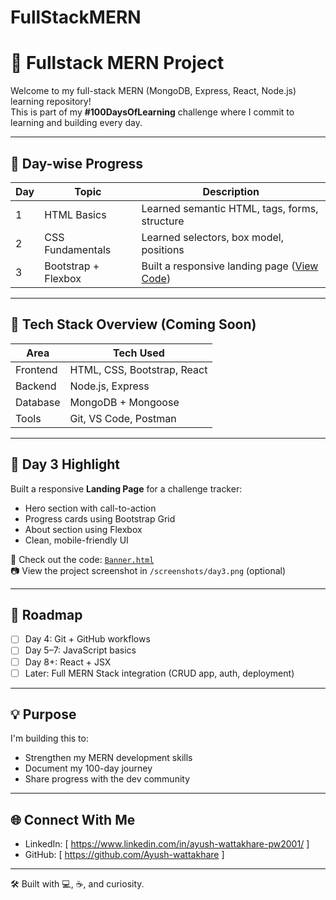 # FullStackMERN

# 🚀 Fullstack MERN Project

Welcome to my full-stack MERN (MongoDB, Express, React, Node.js) learning repository!  
This is part of my **#100DaysOfLearning** challenge where I commit to learning and building every day.

---

## 📅 Day-wise Progress

| Day | Topic | Description |
|-----|-------|-------------|
| 1   | HTML Basics | Learned semantic HTML, tags, forms, structure |
| 2   | CSS Fundamentals | Learned selectors, box model, positions |
| 3   | Bootstrap + Flexbox | Built a responsive landing page ([View Code](./day3.html)) |

---

## 🔧 Tech Stack Overview (Coming Soon)

| Area        | Tech Used             |
|-------------|------------------------|
| Frontend    | HTML, CSS, Bootstrap, React |
| Backend     | Node.js, Express        |
| Database    | MongoDB + Mongoose     |
| Tools       | Git, VS Code, Postman  |

---

## 📌 Day 3 Highlight

Built a responsive **Landing Page** for a challenge tracker:
- Hero section with call-to-action
- Progress cards using Bootstrap Grid
- About section using Flexbox
- Clean, mobile-friendly UI

📄 Check out the code: [`Banner.html`](./day3.html)  
📷 View the project screenshot in `/screenshots/day3.png` (optional)

---

## 🚧 Roadmap

- [ ] Day 4: Git + GitHub workflows  
- [ ] Day 5–7: JavaScript basics  
- [ ] Day 8+: React + JSX  
- [ ] Later: Full MERN Stack integration (CRUD app, auth, deployment)

---

## 💡 Purpose

I'm building this to:
- Strengthen my MERN development skills
- Document my 100-day journey
- Share progress with the dev community

---

## 🌐 Connect With Me

- LinkedIn: [ https://www.linkedin.com/in/ayush-wattakhare-pw2001/ ]
- GitHub: [ https://github.com/Ayush-wattakhare ]

---

🛠 Built with 💻, ☕, and curiosity.
